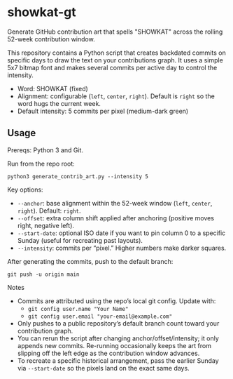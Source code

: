 # showkat-gt

Generate GitHub contribution art that spells "SHOWKAT" across the rolling 52-week contribution window.

This repository contains a Python script that creates backdated commits on specific days to draw the text on your contributions graph. It uses a simple 5x7 bitmap font and makes several commits per active day to control the intensity.

- Word: SHOWKAT (fixed)
- Alignment: configurable (`left`, `center`, `right`). Default is `right` so the word hugs the current week.
- Default intensity: 5 commits per pixel (medium-dark green)

## Usage

Prereqs: Python 3 and Git.

Run from the repo root:

```
python3 generate_contrib_art.py --intensity 5
```

Key options:

- `--anchor`: base alignment within the 52-week window (`left`, `center`, `right`). Default: `right`.
- `--offset`: extra column shift applied after anchoring (positive moves right, negative left).
- `--start-date`: optional ISO date if you want to pin column 0 to a specific Sunday (useful for recreating past layouts).
- `--intensity`: commits per “pixel.” Higher numbers make darker squares.

After generating the commits, push to the default branch:

```
git push -u origin main
```

Notes
- Commits are attributed using the repo’s local git config. Update with:
  - `git config user.name "Your Name"`
  - `git config user.email "your-email@example.com"`
- Only pushes to a public repository’s default branch count toward your contribution graph.
- You can rerun the script after changing anchor/offset/intensity; it only appends new commits. Re-running occasionally keeps the art from slipping off the left edge as the contribution window advances.
- To recreate a specific historical arrangement, pass the earlier Sunday via `--start-date` so the pixels land on the exact same days.
